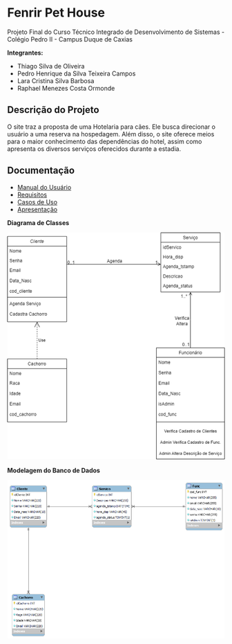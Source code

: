 # Fenrir Pet House

Projeto Final do Curso Técnico Integrado de Desenvolvimento de Sistemas - Colégio Pedro II - Campus Duque de Caxias

**Integrantes:**
 - Thiago Silva de Oliveira
 - Pedro Henrique da Silva Teixeira Campos
 - Lara Cristina Silva Barbosa
 - Raphael Menezes Costa Ormonde 

 ## Descrição do Projeto

O site traz a proposta de uma Hotelaria para cães. Ele busca direcionar o usuário a uma reserva na hospedagem. Além disso, o site oferece meios para o maior conhecimento das dependências do hotel, assim como apresenta os diversos serviços oferecidos durante a estadia.

## Documentação

- [Manual do Usuário](manual.md)
- [Requisitos](requisitos.md)
- [Casos de Uso](casos-de-uso.md)
- [Apresentação](apresentacao.pdf)

**Diagrama de Classes**

![Diagrama de Classes](/diagramas/diagrama-classe.png)

**Modelagem do Banco de Dados**

![Diagrama de Banco de Dados](/diagramas/diagrama-bd.png)
